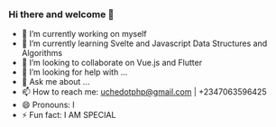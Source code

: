 ### Hi there and welcome 👋

- 🔭 I’m currently working on myself
- 🌱 I’m currently learning Svelte and Javascript Data Structures and Algorithms
- 👯 I’m looking to collaborate on Vue.js and Flutter
- 🤔 I’m looking for help with ...
- 💬 Ask me about ...
- 📫 How to reach me: uchedotphp@gmail.com | +2347063596425
- 😄 Pronouns: I
- ⚡ Fun fact: I  AM SPECIAL
